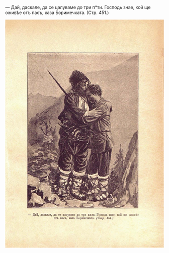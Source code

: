 ﻿— Дай, даскале, да се цалуваме до три п*ти. Господь знае, кой ще оживѣе отъ пасъ, каза Боримечката. (Стр. 451.)

![original](images/502.jpg)

